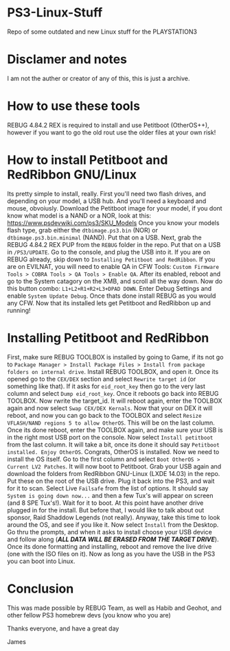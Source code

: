 # PS3-Linux-Stuff
Repo of some outdated and new Linux stuff for the PLAYSTATION3

# Disclamer and notes
I am not the auther or creator of any of this, this is just a archive. 

# How to use these tools
REBUG 4.84.2 REX is required to install and use Petitboot (OtherOS++), however if you want to go the old rout use the older files at your own risk!

# How to install Petitboot and RedRibbon GNU/Linux
Its pretty simple to install, really. First you'll need two flash drives, and depending on your model, a USB hub. 
And you'll need a keyboard and mouse, obvoiusly. 
Download the Petitboot image for your model, if you dont know what model is a NAND or a NOR, look at this: https://www.psdevwiki.com/ps3/SKU_Models
Once you know your models flash type, grab either the `dtbimage.ps3.bin` (NOR) or `dtbimage.ps3.bin.minimal` (NAND). Put that on a USB. Next, grab the REBUG 4.84.2 REX PUP from the `REBUG` folder in the repo. Put that on a USB in `/PS3/UPDATE`. Go to the console, and plug the USB into it. If you are on REBUG already, skip down to `Installing Petitboot and RedRibbon`. If you are on EVILNAT, you will need to enable QA in CFW Tools: `Custom Firmware Tools > COBRA Tools > QA Tools > Enable QA`.
After its enabled, reboot and go to the System catagory on the XMB, and scroll all the way down. Now do this button combo: `L1+L2+R1+R2+L3+DPAD DOWN`. Enter Debug Settings and enable `System Update Debug`. Once thats done install REBUG as you would any CFW. Now that its installed lets get Petitboot and RedRibbon up and running!

# Installing Petitboot and RedRibbon
First, make sure REBUG TOOLBOX is installed by going to Game, if its not go to `Package Manager > Install Package Files > Install from package folders on internal drive`. Install REBUG TOOLBOX, and open it. Once its opened go to the `CEX/DEX` section and select `Rewrite target id` (or something like that). If it asks for `eid_root_key` then go to the very last column and select `Dump eid_root_key`. Once it reboots go back into REBUG TOOLBOX. Now rwrite the target_id. It will reboot again, enter the TOOLBOX again and now select `Swap CEX/DEX Kernals`. Now that your on DEX it will reboot, and now you can go back to the TOOLBOX and select `Resize VFLASH/NAND regions 5 to allow OtherOS`. This will be on the last column. Once its done reboot, enter the TOOLBOX again, and make sure your USB is in the right most USB port on the console. Now select `Install petitboot` from the last column. It will take a bit, once its done it should say `Petitboot installed. Enjoy OtherOS`.
Congrats, OtherOS is installed. Now we need to install the OS itself. Go to the first column and select `Boot OtherOS > Current LV2 Patches`. It will now boot to Petitboot. Grab your USB again and download the folders from RedRibbon GNU-Linux (LXDE 14.03) in the repo. Put these on the root of the USB drive. Plug it back into the PS3, and wait for it to scan. Select Live `Failsafe` from the list of options. It should say `System is going down now...` and then a few Tux's will appear on screen (and 8 SPE Tux's!). Wait for it to boot. At this point have another drive plugged in for the install. But before that, I would like to talk about out sponsor, Raid Shaddow Legends (not really). Anyway, take this time to look around the OS, and see if you like it. Now select `Install` from the Desktop. Go thru the prompts, and when it asks to install choose your USB device and follow along (***ALL DATA WILL BE ERASED FROM THE TARGET DRIVE***). Once its done formatting and installing, reboot and remove the live drive (one with the ISO files on it). Now as long as you have the USB in the PS3 you can boot into Linux.


# Conclusion
This was made possible by REBUG Team, as well as Habib and Geohot, and other fellow PS3 homebrew devs (you know who you are)

Thanks everyone, and have a great day

James
